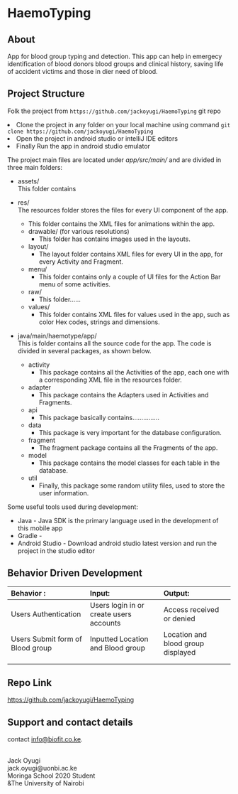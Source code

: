 
# HaemoTyping

## About
App for blood group typing and detection. This app can help in emergecy identification of blood donors blood groups and clinical history, saving life of accident victims and those in dier need of blood.

## Project Structure
Folk the project from `https://github.com/jackoyugi/HaemoTyping` git repo<li/>
Clone the project in any folder on your local machine using command `git clone https://github.com/jackoyugi/HaemoTyping `<li/>
Open the project in android studio or intelliJ IDE editors <li/>
Finally Run the app in android studio emulator</li>


The project main files are located under *app/src/main/* and are divided in three main folders:
* assets/ <br/>
This folder contains
* res/ <br/>
The resources folder stores the files for every UI component of the app.
    * This folder contains the XML files for animations within the app.
  * drawable/ (for various resolutions)
    * This folder has contains images used in the layouts.
  * layout/
    * The layout folder contains XML files for every UI in the app, for every Activity and Fragment.
  * menu/
    * This folder contains only a couple of UI files for the Action Bar menu of some activities.
  * raw/
    * This folder......
  * values/
    * This folder contains XML files for values used in the app, such as color Hex codes, strings and dimensions.

* java/main/haemotype/app/ <br/>
This is folder contains all the source code for the app. The code is divided in several packages, as shown below.
  * activity
    * This package contains all the Activities of the app, each one with a corresponding XML file in the resources folder.
  * adapter
    * This package contains the Adapters used in Activities and Fragments.
  * api
    * This package basically contains...............
  * data
    * This package is very important for the database configuration.
  * fragment
    * The fragment package contains all the Fragments of the app.
  * model
    * This package contains the model classes for each table in the database.
  * util
    * Finally, this package some random utility files, used to store the user information.


Some useful tools used during development:

*   Java - Java SDK is the primary language used in the development of this mobile app
*   Gradle -
* Android Studio - Download android studio latest version and run the project in the studio editor

## Behavior Driven Development
 | Behavior :                                | Input:                                                                     | Output:
 | :---------------------------------------- | :--------------------------------------------------------------------------| :-------------
 |  Users Authentication                     | Users login in or create users accounts                                    | Access received or denied
 | Users Submit form of Blood group          | Inputted Location and Blood group                                          | Location and blood group displayed
 |                                           |                                                                            |
 |                                           |                                                                            |

## Repo Link
https://github.com/jackoyugi/HaemoTyping


## Support and contact details
contact   info@biofit.co.ke.

<br/>
Jack Oyugi<br/>
jack.oyugi@uonbi.ac.ke<br/>
Moringa School 2020 Student<br/>
&The University of Nairobi<br/>




